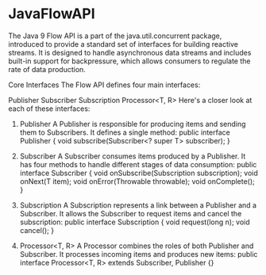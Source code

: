 # JavaFlowAPI

The Java 9 Flow API is a part of the java.util.concurrent package, introduced to provide a standard set of interfaces for building reactive streams. It is designed to handle asynchronous data streams and includes built-in support for backpressure, which allows consumers to regulate the rate of data production.

Core Interfaces
The Flow API defines four main interfaces:

Publisher<T>
Subscriber<T>
Subscription
Processor<T, R>
Here's a closer look at each of these interfaces:

1. Publisher<T>
A Publisher is responsible for producing items and sending them to Subscribers. It defines a single method:
public interface Publisher<T> {
    void subscribe(Subscriber<? super T> subscriber);
}

2. Subscriber<T>
A Subscriber consumes items produced by a Publisher. It has four methods to handle different stages of data consumption:
public interface Subscriber<T> {
    void onSubscribe(Subscription subscription);
    void onNext(T item);
    void onError(Throwable throwable);
    void onComplete();
}

3. Subscription
A Subscription represents a link between a Publisher and a Subscriber. It allows the Subscriber to request items and cancel the subscription:
public interface Subscription {
    void request(long n);
    void cancel();
}

4. Processor<T, R>
A Processor combines the roles of both Publisher and Subscriber. It processes incoming items and produces new items:
public interface Processor<T, R> extends Subscriber<T>, Publisher<R> {}
